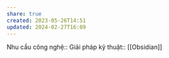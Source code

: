 ```yaml
---
share: true
created: 2023-05-26T14:51
updated: 2024-02-27T16:09
---
```

Nhu cầu công nghệ::
Giải pháp kỹ thuật:: [[Obsidian]]